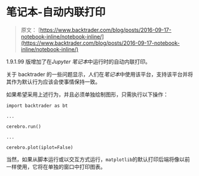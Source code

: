 # 笔记本-自动内联打印

> 原文： [https://www.backtrader.com/blog/posts/2016-09-17-notebook-inline/notebook-inline/](https://www.backtrader.com/blog/posts/2016-09-17-notebook-inline/notebook-inline/)

1.9.1.99 版增加了在*Jupyter 笔记本*中运行时的自动内联打印。

关于 backtrader 的一些问题显示，人们在*笔记本*中使用该平台，支持该平台并将其作为默认行为应该会使事情保持一致。

如果希望采用上述行为，并且必须单独绘制图形，只需执行以下操作：

```
import backtrader as bt

...

cerebro.run()

...

cerebro.plot(iplot=False) 
```

当然，如果从脚本运行或以交互方式运行，`matplotlib`的默认打印后端将像以前一样使用，它将在单独的窗口中打印图表。